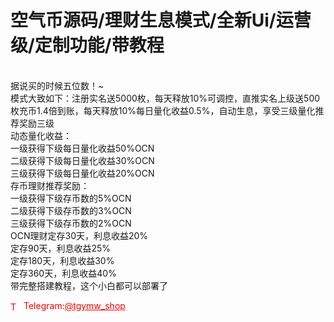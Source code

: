 # 空气币源码/理财生息模式/全新Ui/运营级/定制功能/带教程

<br>据说买的时候五位数！~<br>模式大致如下：注册实名送5000枚，每天释放10%可调控，直推实名上级送500枚充币1.4倍到账，每天释放10%每日量化收益0.5%，自动生息，享受三级量化推荐奖励三级<br>动态量化收益：<br>一级获得下级每日量化收益50%OCN<br>二级获得下级每日量化收益30%OCN<br>三级获得下级每日量化收益20%OCN<br>存币理财推荐奖励：<br>一级获得下级存币数的5%OCN<br>二级获得下级存币数的3%OCN<br>三级获得下级存币数的2%OCN<br>OCN理财定存30天，利息收益20%<br>定存90天，利息收益25%<br>定存180天，利息收益30%<br>定存360天，利息收益40%<br>带完整搭建教程，这个小白都可以部署了<br>




<p style="color: red;"><img src="https://cdn-icons-png.flaticon.com/512/2111/2111646.png" alt="Telegram Icon" style="width: 16px; vertical-align: middle; margin-right: 5px;">Telegram:<a href="https://t.me/tgymw_shop" style="color: red;">@tgymw_shop</a></p>
